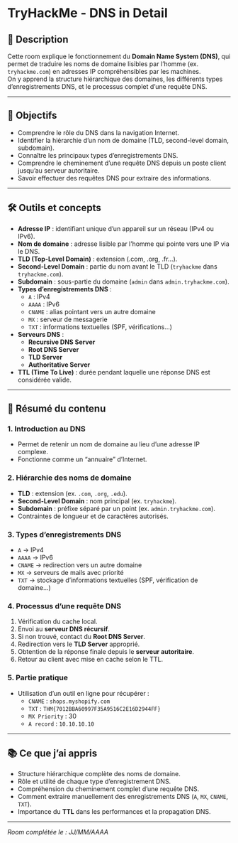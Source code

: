 # TryHackMe - DNS in Detail

## 📄 Description
Cette room explique le fonctionnement du **Domain Name System (DNS)**, qui permet de traduire les noms de domaine lisibles par l’homme (ex. `tryhackme.com`) en adresses IP compréhensibles par les machines.  
On y apprend la structure hiérarchique des domaines, les différents types d’enregistrements DNS, et le processus complet d’une requête DNS.

---

## 🎯 Objectifs
- Comprendre le rôle du DNS dans la navigation Internet.
- Identifier la hiérarchie d’un nom de domaine (TLD, second-level domain, subdomain).
- Connaître les principaux types d’enregistrements DNS.
- Comprendre le cheminement d’une requête DNS depuis un poste client jusqu’au serveur autoritaire.
- Savoir effectuer des requêtes DNS pour extraire des informations.

---

## 🛠️ Outils et concepts
- **Adresse IP** : identifiant unique d’un appareil sur un réseau (IPv4 ou IPv6).
- **Nom de domaine** : adresse lisible par l’homme qui pointe vers une IP via le DNS.
- **TLD (Top-Level Domain)** : extension (.com, .org, .fr…).
- **Second-Level Domain** : partie du nom avant le TLD (`tryhackme` dans `tryhackme.com`).
- **Subdomain** : sous-partie du domaine (`admin` dans `admin.tryhackme.com`).
- **Types d’enregistrements DNS** :
  - `A` : IPv4
  - `AAAA` : IPv6
  - `CNAME` : alias pointant vers un autre domaine
  - `MX` : serveur de messagerie
  - `TXT` : informations textuelles (SPF, vérifications…)
- **Serveurs DNS** :
  - **Recursive DNS Server**
  - **Root DNS Server**
  - **TLD Server**
  - **Authoritative Server**
- **TTL (Time To Live)** : durée pendant laquelle une réponse DNS est considérée valide.

---

## 📌 Résumé du contenu

### 1. Introduction au DNS
- Permet de retenir un nom de domaine au lieu d’une adresse IP complexe.
- Fonctionne comme un “annuaire” d’Internet.

### 2. Hiérarchie des noms de domaine
- **TLD** : extension (ex. `.com`, `.org`, `.edu`).
- **Second-Level Domain** : nom principal (ex. `tryhackme`).
- **Subdomain** : préfixe séparé par un point (ex. `admin.tryhackme.com`).
- Contraintes de longueur et de caractères autorisés.

### 3. Types d’enregistrements DNS
- `A` → IPv4
- `AAAA` → IPv6
- `CNAME` → redirection vers un autre domaine
- `MX` → serveurs de mails avec priorité
- `TXT` → stockage d’informations textuelles (SPF, vérification de domaine…)

### 4. Processus d’une requête DNS
1. Vérification du cache local.
2. Envoi au **serveur DNS récursif**.
3. Si non trouvé, contact du **Root DNS Server**.
4. Redirection vers le **TLD Server** approprié.
5. Obtention de la réponse finale depuis le **serveur autoritaire**.
6. Retour au client avec mise en cache selon le TTL.

### 5. Partie pratique
- Utilisation d’un outil en ligne pour récupérer :
  - `CNAME` : `shops.myshopify.com`
  - `TXT` : `THM{7012BBA60997F35A9516C2E16D2944FF}`
  - `MX Priority` : 30
  - `A record` : `10.10.10.10`

---

## 📚 Ce que j’ai appris
- Structure hiérarchique complète des noms de domaine.
- Rôle et utilité de chaque type d’enregistrement DNS.
- Compréhension du cheminement complet d’une requête DNS.
- Comment extraire manuellement des enregistrements DNS (`A`, `MX`, `CNAME`, `TXT`).
- Importance du **TTL** dans les performances et la propagation DNS.

---

_Room complétée le : JJ/MM/AAAA_
